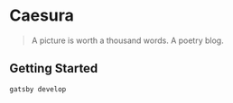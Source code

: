 # Caesura
> A picture is worth a thousand words. 
A poetry blog.

## Getting Started
```
gatsby develop
```
